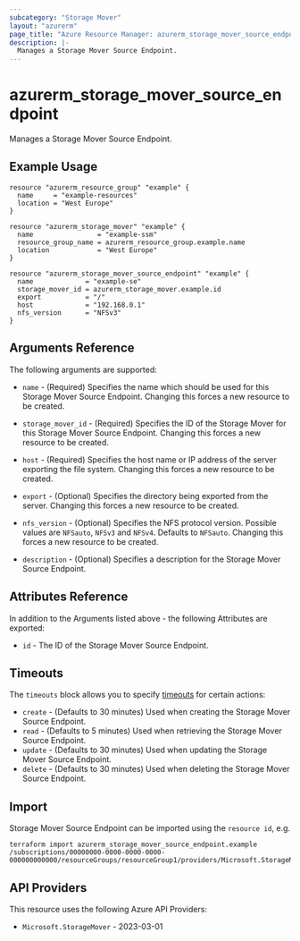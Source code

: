 ```yaml
---
subcategory: "Storage Mover"
layout: "azurerm"
page_title: "Azure Resource Manager: azurerm_storage_mover_source_endpoint"
description: |-
  Manages a Storage Mover Source Endpoint.
---
```


# azurerm_storage_mover_source_endpoint

Manages a Storage Mover Source Endpoint.

## Example Usage

```hcl
resource "azurerm_resource_group" "example" {
  name     = "example-resources"
  location = "West Europe"
}

resource "azurerm_storage_mover" "example" {
  name                = "example-ssm"
  resource_group_name = azurerm_resource_group.example.name
  location            = "West Europe"
}

resource "azurerm_storage_mover_source_endpoint" "example" {
  name             = "example-se"
  storage_mover_id = azurerm_storage_mover.example.id
  export           = "/"
  host             = "192.168.0.1"
  nfs_version      = "NFSv3"
}
```

## Arguments Reference

The following arguments are supported:

* `name` - (Required) Specifies the name which should be used for this Storage Mover Source Endpoint. Changing this forces a new resource to be created.

* `storage_mover_id` - (Required) Specifies the ID of the Storage Mover for this Storage Mover Source Endpoint. Changing this forces a new resource to be created.

* `host` - (Required) Specifies the host name or IP address of the server exporting the file system. Changing this forces a new resource to be created.

* `export` - (Optional) Specifies the directory being exported from the server. Changing this forces a new resource to be created.

* `nfs_version` - (Optional) Specifies the NFS protocol version. Possible values are `NFSauto`, `NFSv3` and `NFSv4`. Defaults to `NFSauto`. Changing this forces a new resource to be created.

* `description` - (Optional) Specifies a description for the Storage Mover Source Endpoint.

## Attributes Reference

In addition to the Arguments listed above - the following Attributes are exported:

* `id` - The ID of the Storage Mover Source Endpoint.

## Timeouts

The `timeouts` block allows you to specify [timeouts](https://developer.hashicorp.com/terraform/language/resources/configure#define-operation-timeouts) for certain actions:

* `create` - (Defaults to 30 minutes) Used when creating the Storage Mover Source Endpoint.
* `read` - (Defaults to 5 minutes) Used when retrieving the Storage Mover Source Endpoint.
* `update` - (Defaults to 30 minutes) Used when updating the Storage Mover Source Endpoint.
* `delete` - (Defaults to 30 minutes) Used when deleting the Storage Mover Source Endpoint.

## Import

Storage Mover Source Endpoint can be imported using the `resource id`, e.g.

```shell
terraform import azurerm_storage_mover_source_endpoint.example /subscriptions/00000000-0000-0000-0000-000000000000/resourceGroups/resourceGroup1/providers/Microsoft.StorageMover/storageMovers/storageMover1/endpoints/endpoint1
```

## API Providers
<!-- This section is generated, changes will be overwritten -->
This resource uses the following Azure API Providers:

* `Microsoft.StorageMover` - 2023-03-01
